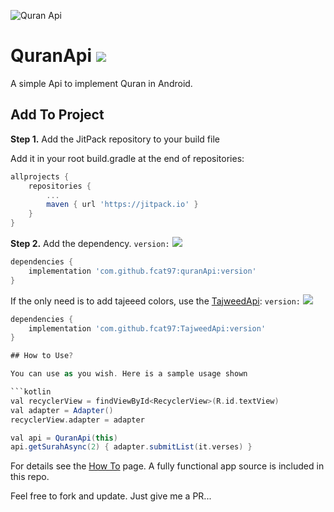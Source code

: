 ![Quran Api](https://github.com/fCat97/QuranApi/blob/main/images/cover.png?raw=true)


# QuranApi [![](https://jitpack.io/v/fcat97/QuranApi.svg)](https://jitpack.io/#fcat97/QuranApi)


A simple Api to implement Quran in Android.

## Add To Project

**Step 1.** Add the JitPack repository to your build file

Add it in your root build.gradle at the end of repositories:

```gradle
allprojects {
    repositories {
        ...
        maven { url 'https://jitpack.io' }
    }
}
```

**Step 2.** Add the dependency. `version:` [![](https://jitpack.io/v/fcat97/QuranApi.svg)](https://jitpack.io/#fcat97/QuranApi)

```gradle
dependencies {
    implementation 'com.github.fcat97:quranApi:version'
}
```

If the only need is to add tajeeed colors, use the [TajweedApi](https://github.com/fcat97/TajweedApi): `version:` [![](https://jitpack.io/v/fcat97/TajweedApi.svg)](https://jitpack.io/#fcat97/TajweedApi)

```gradle
dependencies {
    implementation 'com.github.fcat97:TajweedApi:version'
}

## How to Use?

You can use as you wish. Here is a sample usage shown

```kotlin
val recyclerView = findViewById<RecyclerView>(R.id.textView)
val adapter = Adapter()
recyclerView.adapter = adapter

val api = QuranApi(this)
api.getSurahAsync(2) { adapter.submitList(it.verses) }
```

For details see the [How To](wiki/howTo.md) page.
A fully functional app source is included in this repo.

>

Feel free to fork and update. Just give me a PR...
